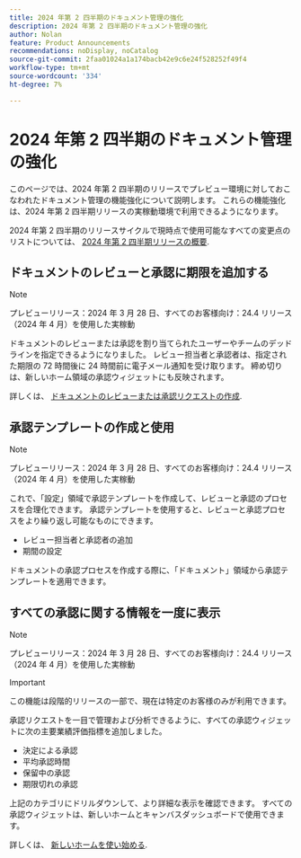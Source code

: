 ```yaml
---
title: 2024 年第 2 四半期のドキュメント管理の強化
description: 2024 年第 2 四半期のドキュメント管理の強化
author: Nolan
feature: Product Announcements
recommendations: noDisplay, noCatalog
source-git-commit: 2faa01024a1a174bacb42e9c6e24f528252f49f4
workflow-type: tm+mt
source-wordcount: '334'
ht-degree: 7%

---
```


# 2024 年第 2 四半期のドキュメント管理の強化

このページでは、2024 年第 2 四半期のリリースでプレビュー環境に対しておこなわれたドキュメント管理の機能強化について説明します。 これらの機能強化は、2024 年第 2 四半期リリースの実稼動環境で利用できるようになります。

2024 年第 2 四半期のリリースサイクルで現時点で使用可能なすべての変更点のリストについては、 [2024 年第 2 四半期リリースの概要](/help/quicksilver/product-announcements/product-releases/24-q2-release-activity/24-q2-release-overview.md).

## ドキュメントのレビューと承認に期限を追加する

>[!NOTE]
>
>プレビューリリース：2024 年 3 月 28 日、すべてのお客様向け：24.4 リリース（2024 年 4 月）を使用した実稼動

ドキュメントのレビューまたは承認を割り当てられたユーザーやチームのデッドラインを指定できるようになりました。 レビュー担当者と承認者は、指定された期限の 72 時間後に 24 時間前に電子メール通知を受け取ります。 締め切りは、新しいホーム領域の承認ウィジェットにも反映されます。

詳しくは、 [ドキュメントのレビューまたは承認リクエストの作成](/help/quicksilver/review-and-approve-work/document-reviews-and-approvals/manage-document-approvals/create-a-document-approval.md).

## 承認テンプレートの作成と使用

>[!NOTE]
>
>プレビューリリース：2024 年 3 月 28 日、すべてのお客様向け：24.4 リリース（2024 年 4 月）を使用した実稼動

これで、「設定」領域で承認テンプレートを作成して、レビューと承認のプロセスを合理化できます。 承認テンプレートを使用すると、レビューと承認プロセスをより繰り返し可能なものにできます。

* レビュー担当者と承認者の追加
* 期間の設定

ドキュメントの承認プロセスを作成する際に、「ドキュメント」領域から承認テンプレートを適用できます。

<!-- For more information, see [Create an Approval Template](/help/quicksilver/review-and-approve-work/document-reviews-and-approvals/manage-document-approvals/create-approval-template.md). -->

## すべての承認に関する情報を一度に表示

>[!NOTE]
>
>プレビューリリース：2024 年 3 月 28 日、すべてのお客様向け：24.4 リリース（2024 年 4 月）を使用した実稼動

>[!IMPORTANT]
>
>この機能は段階的リリースの一部で、現在は特定のお客様のみが利用できます。

承認リクエストを一目で管理および分析できるように、すべての承認ウィジェットに次の主要業績評価指標を追加しました。

* 決定による承認
* 平均承認時間
* 保留中の承認
* 期限切れの承認

上記のカテゴリにドリルダウンして、より詳細な表示を確認できます。 すべての承認ウィジェットは、新しいホームとキャンバスダッシュボードで使用できます。

詳しくは、 [新しいホームを使い始める](/help/quicksilver/workfront-basics/using-home/new-home/get-started-with-new-home.md).